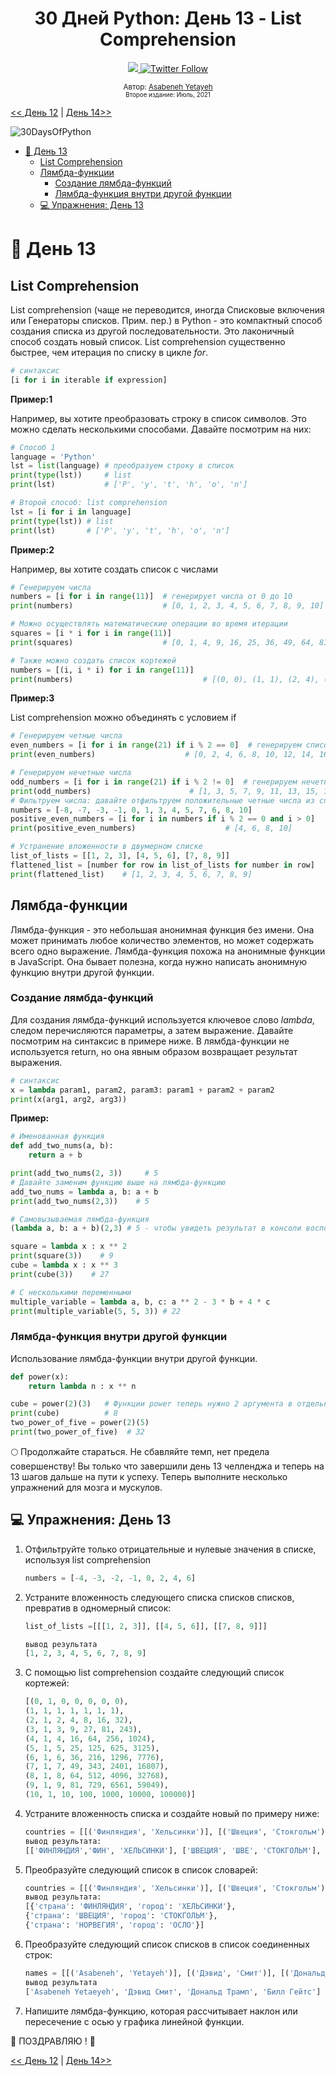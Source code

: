 <div align="center">
  <h1> 30 Дней Python: День 13 - List Comprehension</h1>
  <a class="header-badge" target="_blank" href="https://www.linkedin.com/in/asabeneh/">
  <img src="https://img.shields.io/badge/style--5eba00.svg?label=LinkedIn&logo=linkedin&style=social">
  </a>
  <a class="header-badge" target="_blank" href="https://twitter.com/Asabeneh">
  <img alt="Twitter Follow" src="https://img.shields.io/twitter/follow/asabeneh?style=social">
  </a>

<sub>Автор:
<a href="https://www.linkedin.com/in/asabeneh/" target="_blank">Asabeneh Yetayeh</a><br>
<small> Второе издание: Июль, 2021</small>
</sub>

</div>
</div>

[<< День 12](../12_Day_Modules/12_modules.md) | [День 14>>](../14_Day_Higher_order_functions/14_higher_order_functions.md)

![30DaysOfPython](../images/30daysofpython.png)

- [📘 День 13](#-день-13)
  - [List Comprehension](#list-comprehension)
  - [Лямбда-функции](#лямбда-функции)
    - [Создание лямбда-функций](#создание-лямбда-функций)
    - [Лямбда-функция внутри другой функции](#лямбда-функция-внутри-другой-функции)
  - [💻 Упражнения: День 13](#-упражнения-день-13)

# 📘 День 13

## List Comprehension

List comprehension (чаще не переводится, иногда Списковые включения или Генераторы списков. Прим. пер.) в Python - это компактный способ создания списка из другой последовательности. Это лаконичный способ создать новый список. List comprehension существенно быстрее, чем итерация по списку в цикле _for_.

```py
# синтаксис
[i for i in iterable if expression]
```

**Пример:1**

Например, вы хотите преобразовать строку в список символов. Это можно сделать несколькими способами. Давайте посмотрим на них:

```py
# Способ 1
language = 'Python'
lst = list(language) # преобразуем строку в список
print(type(lst))     # list
print(lst)           # ['P', 'y', 't', 'h', 'o', 'n']

# Второй способ: list comprehension
lst = [i for i in language]
print(type(lst)) # list
print(lst)       # ['P', 'y', 't', 'h', 'o', 'n']

```

**Пример:2**

Например, вы хотите создать список с числами

```py
# Генерируем числа
numbers = [i for i in range(11)]  # генерирует числа от 0 до 10
print(numbers)                    # [0, 1, 2, 3, 4, 5, 6, 7, 8, 9, 10]

# Можно осуществлять математические операции во время итерации
squares = [i * i for i in range(11)]
print(squares)                    # [0, 1, 4, 9, 16, 25, 36, 49, 64, 81, 100]

# Также можно создать список кортежей
numbers = [(i, i * i) for i in range(11)]
print(numbers)                             # [(0, 0), (1, 1), (2, 4), (3, 9), (4, 16), (5, 25)]

```

**Пример:3**

List comprehension можно объединять с условием if


```py
# Генерируем четные числа
even_numbers = [i for i in range(21) if i % 2 == 0]  # генерируем список четных чисел в диапазоне от 0 до 21
print(even_numbers)                    # [0, 2, 4, 6, 8, 10, 12, 14, 16, 18, 20]

# Генерируем нечетные числа
odd_numbers = [i for i in range(21) if i % 2 != 0]  # генерируем нечетные числа в диапазоне от 0 до 21
print(odd_numbers)                      # [1, 3, 5, 7, 9, 11, 13, 15, 17, 19]
# Фильтруем числа: давайте отфильтруем положительные четные числа из списка ниже 
numbers = [-8, -7, -3, -1, 0, 1, 3, 4, 5, 7, 6, 8, 10]
positive_even_numbers = [i for i in numbers if i % 2 == 0 and i > 0]
print(positive_even_numbers)                    # [4, 6, 8, 10]

# Устранение вложенности в двумерном списке
list_of_lists = [[1, 2, 3], [4, 5, 6], [7, 8, 9]]
flattened_list = [number for row in list_of_lists for number in row]
print(flattened_list)    # [1, 2, 3, 4, 5, 6, 7, 8, 9]
```

## Лямбда-функции

Лямбда-функция - это небольшая анонимная функция без имени. Она может принимать любое количество элементов, но может содержать всего одно выражение. Лямбда-функция похожа на анонимные функции в JavaScript. Она бывает полезна, когда нужно написать анонимную функцию внутри другой функции.

### Создание лямбда-функций

Для создания лямбда-функций используется ключевое слово _lambda_, следом перечисляются параметры, а затем выражение. Давайте посмотрим на синтаксис в примере ниже. В лямбда-функции не используется return, но она явным образом возвращает результат выражения.

```py
# синтаксис
x = lambda param1, param2, param3: param1 + param2 + param2
print(x(arg1, arg2, arg3))
```

**Пример:**

```py
# Именованная функция
def add_two_nums(a, b):
    return a + b

print(add_two_nums(2, 3))     # 5
# Давайте заменим функцию выше на лямбда-функцию
add_two_nums = lambda a, b: a + b
print(add_two_nums(2,3))    # 5

# Самовызываемая лямбда-функция
(lambda a, b: a + b)(2,3) # 5 - чтобы увидеть результат в консоли воспользуйтесь функцией print()

square = lambda x : x ** 2
print(square(3))    # 9
cube = lambda x : x ** 3
print(cube(3))    # 27

# С несколькими переменными
multiple_variable = lambda a, b, c: a ** 2 - 3 * b + 4 * c
print(multiple_variable(5, 5, 3)) # 22
```

### Лямбда-функция внутри другой функции

Использование лямбда-функции внутри другой функции.

```py
def power(x):
    return lambda n : x ** n

cube = power(2)(3)   # Функции power теперь нужно 2 аргумента в отдельных круглых скобках для выполнения
print(cube)          # 8
two_power_of_five = power(2)(5) 
print(two_power_of_five)  # 32
```

🌕 Продолжайте стараться. Не сбавляйте темп, нет предела совершенству! Вы только что завершили день 13 челленджа и теперь на 13 шагов дальше на пути к успеху. Теперь выполните несколько упражнений для мозга и мускулов.

## 💻 Упражнения: День 13

1. Отфильтруйте только отрицательные и нулевые значения в списке, используя list comprehension
   ```py
   numbers = [-4, -3, -2, -1, 0, 2, 4, 6]
   ```
2. Устраните вложенность следующего списка списков списков, превратив в одномерный список:

   ```py
   list_of_lists =[[[1, 2, 3]], [[4, 5, 6]], [[7, 8, 9]]]

   вывод результата
   [1, 2, 3, 4, 5, 6, 7, 8, 9]
   ```

3. С помощью list comprehension создайте следующий список кортежей:
   ```py
   [(0, 1, 0, 0, 0, 0, 0),
   (1, 1, 1, 1, 1, 1, 1),
   (2, 1, 2, 4, 8, 16, 32),
   (3, 1, 3, 9, 27, 81, 243),
   (4, 1, 4, 16, 64, 256, 1024),
   (5, 1, 5, 25, 125, 625, 3125),
   (6, 1, 6, 36, 216, 1296, 7776),
   (7, 1, 7, 49, 343, 2401, 16807),
   (8, 1, 8, 64, 512, 4096, 32768),
   (9, 1, 9, 81, 729, 6561, 59049),
   (10, 1, 10, 100, 1000, 10000, 100000)]
   ```
4. Устраните вложенность списка и создайте новый по примеру ниже:
   ```py
   countries = [[('Финляндия', 'Хельсинки')], [('Швеция', 'Стокгольм')], [('Норвегия', 'Осло')]]
   вывод результата:
   [['ФИНЛЯНДИЯ','ФИН', 'ХЕЛЬСИНКИ'], ['ШВЕЦИЯ', 'ШВЕ', 'СТОКГОЛЬМ'], ['НОРВЕГИЯ', 'НОР', 'ОСЛО']]
   ```
5. Преобразуйте следующий список в список словарей:
   ```py
   countries = [[('Финляндия', 'Хельсинки')], [('Швеция', 'Стокгольм')], [('Норвегия', 'Осло')]]
   вывод результата:
   [{'страна': 'ФИНЛЯНДИЯ', 'город': 'ХЕЛЬСИНКИ'},
   {'страна': 'ШВЕЦИЯ', 'город': 'СТОКГОЛЬМ'},
   {'страна': 'НОРВЕГИЯ', 'город': 'ОСЛО'}]
   ```
6. Преобразуйте следующий список списков в список соединенных строк:
   ```py
   names = [[('Asabeneh', 'Yetayeh')], [('Дэвид', 'Смит')], [('Дональд', 'Трамп')], [('Билл', 'Гейтс')]]
   вывод результата
   ['Asabeneh Yetaeyeh', 'Дэвид Смит', 'Дональд Трамп', 'Билл Гейтс']
   ```
7. Напишите лямбда-функцию, которая рассчитывает наклон или пересечение с осью y графика линейной функции.

🎉 ПОЗДРАВЛЯЮ ! 🎉

[<< День 12](../12_Day_Modules/12_modules.md) | [День 14>>](../14_Day_Higher_order_functions/14_higher_order_functions.md)
